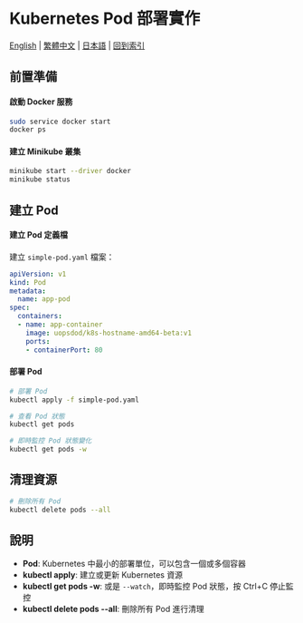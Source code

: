# Kubernetes Pod 部署實作

[English](../en/08_deploy_pods.md) | [繁體中文](../zh-tw/08_deploy_pods.md) | [日本語](../ja/08_deploy_pods.md) | [回到索引](../README.md)

## 前置準備

#### 啟動 Docker 服務
```bash
sudo service docker start
docker ps
```

#### 建立 Minikube 叢集
```bash
minikube start --driver docker
minikube status
```

## 建立 Pod

#### 建立 Pod 定義檔
建立 `simple-pod.yaml` 檔案：

```yaml
apiVersion: v1
kind: Pod
metadata:
  name: app-pod
spec:
  containers:
  - name: app-container
    image: uopsdod/k8s-hostname-amd64-beta:v1
    ports:
    - containerPort: 80
```

#### 部署 Pod
```bash
# 部署 Pod
kubectl apply -f simple-pod.yaml

# 查看 Pod 狀態
kubectl get pods

# 即時監控 Pod 狀態變化
kubectl get pods -w
```

## 清理資源
```bash
# 刪除所有 Pod
kubectl delete pods --all
```

## 說明

- **Pod**: Kubernetes 中最小的部署單位，可以包含一個或多個容器
- **kubectl apply**: 建立或更新 Kubernetes 資源
- **kubectl get pods -w**: 或是 `--watch`，即時監控 Pod 狀態，按 Ctrl+C 停止監控
- **kubectl delete pods --all**: 刪除所有 Pod 進行清理
